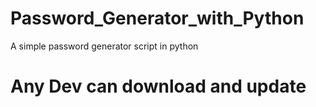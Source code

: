 # Password_Generator_with_Python
A simple password generator script in python

# Any Dev can download and update 
